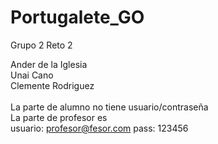 # Portugalete_GO
Grupo 2 Reto 2

Ander de la Iglesia
<br>
Unai Cano
<br>
Clemente Rodriguez
<br><br>
La parte de alumno no tiene usuario/contraseña <br>
La parte de profesor es <br>
usuario: profesor@fesor.com
pass: 123456
